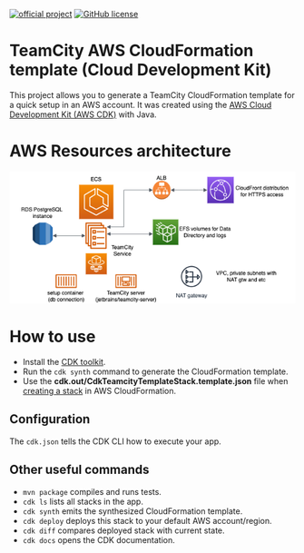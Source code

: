 [![official project](https://jb.gg/badges/official.svg)](https://confluence.jetbrains.com/display/ALL/JetBrains+on+GitHub)
[![GitHub license](https://img.shields.io/badge/license-Apache%20License%202.0-blue.svg?style=flat)](https://www.apache.org/licenses/LICENSE-2.0)


# TeamCity AWS CloudFormation template (Cloud Development Kit)

This project allows you to generate a TeamCity CloudFormation template for a quick setup in an AWS account.
It was created using the [AWS Cloud Development Kit (AWS CDK)](https://aws.amazon.com/cdk/) with Java.

# AWS Resources architecture
![AWS Resources architecture](./assets/images/AwsArchitecture.png)

# How to use
* Install the [CDK toolkit](https://docs.aws.amazon.com/cdk/v2/guide/cli.html).
* Run the `cdk synth` command to generate the CloudFormation template.
* Use the **cdk.out/CdkTeamcityTemplateStack.template.json** file when [creating a stack](https://docs.aws.amazon.com/AWSCloudFormation/latest/UserGuide/resource-import-new-stack.html) in AWS CloudFormation.

## Configuration
The `cdk.json` tells the CDK CLI how to execute your app.

## Other useful commands

* `mvn package`     compiles and runs tests.
* `cdk ls`          lists all stacks in the app.
* `cdk synth`       emits the synthesized CloudFormation template.
* `cdk deploy`      deploys this stack to your default AWS account/region.
* `cdk diff`        compares deployed stack with current state.
* `cdk docs`        opens the CDK documentation.